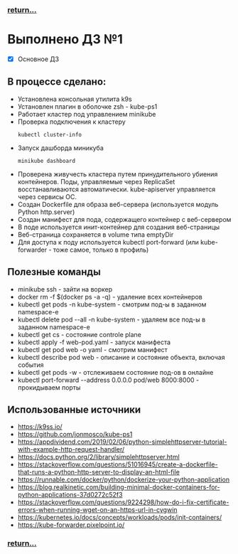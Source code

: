 ### [return...](../../README.md)

# Выполнено ДЗ №1

 - [x] Основное ДЗ

## В процессе сделано:
 - Установлена консольная утилита k9s
 - Установлен плагин в оболочке zsh - kube-ps1
 - Работает кластер под управлением minikube
 - Проверка подключения к кластеру
   ~~~~
   kubectl cluster-info
   ~~~~
 - Запуск дашборда миникуба
   ~~~~
   minikube dashboard
   ~~~~
 - Проверена живучесть кластера путем принудительного убиения контейнеров. Поды, управляемые через ReplicaSet восстанавливаются автоматически. kube-apiserver управляется через сервисы ОС.
 - Создан Dockerfile для образа веб-сервера (используется модуль Python http.server)
 - Создан манифест для пода, содержащего контейнер с веб-сервером
 - В поде используется инит-контейнер для создания веб-страницы
 - Веб-страница сохраняется в volume типа emptyDir
 - Для доступа к поду используется kubectl port-forward (или kube-forwarder - тоже самое, только в профиль)

## Полезные команды
 - minikube ssh - зайти на воркер
 - docker rm -f $(docker ps -a -q) - удаление всех контейнеров
 - kubectl get pods -n kube-system - смотрим под-ы в заданном namespace-е
 - kubectl delete pod --all -n kube-system - удаляем все под-ы в заданном namespace-е
 - kubectl get cs - состояние controle plane
 - kubectl apply -f web-pod.yaml - запуск манифеста
 - kubectl get pod web -o yaml - смотрим манифест
 - kubectl describe pod web - описание и состояние объекта, включая события
 - kubectl get pods -w - отслеживаем состояние под-ов в онлайне
 - kubectl port-forward --address 0.0.0.0 pod/web 8000:8000 - прокидываем порты 

## Использованные источники
 - https://k9ss.io/
 - https://github.com/jonmosco/kube-ps1
 - https://appdividend.com/2019/02/06/python-simplehttpserver-tutorial-with-example-http-request-handler/
 - https://docs.python.org/2/library/simplehttpserver.html
 - https://stackoverflow.com/questions/51016945/create-a-dockerfile-that-runs-a-python-http-server-to-display-an-html-file
 - https://runnable.com/docker/python/dockerize-your-python-application
 - https://blog.realkinetic.com/building-minimal-docker-containers-for-python-applications-37d0272c52f3
 - https://stackoverflow.com/questions/9224298/how-do-i-fix-certificate-errors-when-running-wget-on-an-https-url-in-cygwin
 - https://kubernetes.io/docs/concepts/workloads/pods/init-containers/
 - https://kube-forwarder.pixelpoint.io/

### [return...](../../README.md)
